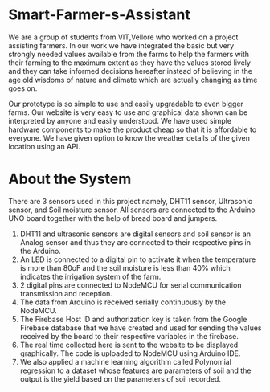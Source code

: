 # Smart-Farmer-s-Assistant
We are a group of students from VIT,Vellore who worked on a project assisting farmers. In our work we have integrated the basic but very strongly needed values available from the farms to help the farmers with their farming to the maximum extent as they have the values stored lively and they can take informed decisions hereafter instead of believing in the age old wisdoms of nature and climate which are actually changing as time goes on.

Our prototype is so simple to use and easily upgradable to even bigger farms. Our website is very easy to use and graphical data shown can be interpreted by anyone and
easily understood. We have used simple hardware components to make the product cheap so that it is affordable to everyone. We have given option to know the weather details of the given location using an API.

# About the System
There are 3 sensors used in this project namely, DHT11 sensor, Ultrasonic sensor, and Soil moisture sensor. 
All sensors are connected to the Arduino UNO board together with the help of bread board and jumpers.
1. DHT11 and ultrasonic sensors are digital sensors and soil sensor is an Analog sensor and thus they are connected to their respective pins in the Arduino. 
2. An LED is connected to a digital pin to activate it when the temperature is more than 80oF and the soil moisture is less than 40% which indicates the irrigation system of the farm. 
3. 2 digital pins are connected to NodeMCU for serial communication transmission and reception.
4. The data from Arduino is received serially continuously by the NodeMCU. 
5. The Firebase Host ID and authorization key is taken from the Google Firebase database that we have created and
used for sending the values received by the board to their respective variables in the firebase.
6. The real time collected here is sent to the website to be displayed graphically. The code is
uploaded to NodeMCU using Arduino IDE.
7. We also applied a machine learning algorithm called Polynomial regression to a dataset whose features are parameters of soil and the output is the yield based on the parameters of soil recorded. 
